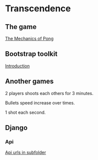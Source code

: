 # Transcendence

## The game

[The Mechanics of Pong](https://dooglz.github.io/set09121/pong2)

## Bootstrap toolkit

[Introduction](https://getbootstrap.com/docs/4.6/getting-started/introduction/)

## Another games

2 players shoots each others for 3 minutes.

Bullets speed increase over times.

1 shot each second.

## Django

### Api

[Api urls in subfolder](https://stackoverflow.com/questions/10313475/moving-django-apps-into-subfolder-and-url-py-error)

